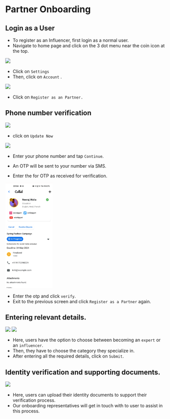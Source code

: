 # Partner Onboarding

## Login as a User

* To register as an Influencer, first login as a normal user.
* Navigate to home page and click on the 3 dot menu near the coin icon at the top.

<img src="side_menu.jpg" width=150 >

* Click on `Settings`
* Then, click on `Account` .

<img src="partner_register.jpg" width=150 >

* Click on `Register as an Partner.`

## Phone number verification 
<img src="partner_register_2.jpg" width=150 >

* click on `Update Now`

<img src="partner_register_3.jpg" width=150 >

* Enter your phone number and tap `Continue`.


* An OTP will be sent to your number via SMS.
* Enter the for OTP as received for verification.

<img src="./image-8.png" width=150 >

* Enter the otp and click `verify`.
* Exit to the previous screen and click `Register as a Partner` again.

## Entering relevant details.
<img src="partner_register_form.jpg" width=150 >
<img src="partner_register_form_2.jpg" width=150 >

* Here, users have the option to choose between becoming an `expert` or an `influencer`.
* Then, they have to choose the category they specialize in.
* After entering all the required details, click on `Submit`.


## Identity verification and supporting documents.

<img src="partner_register_form_3.jpg" width=150 >

* Here, users can upload their identity documents to support their verification process.
* Our onboarding representatives will get in touch with to user to assist in this process.